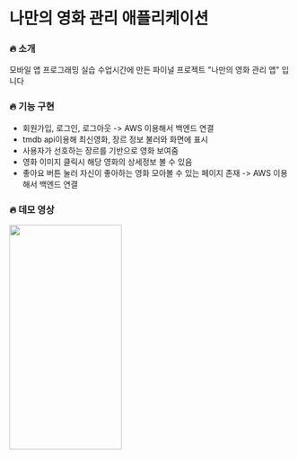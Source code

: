 # 나만의 영화 관리 애플리케이션
### 🔥 소개
모바일 앱 프로그래밍 실습 수업시간에 만든 파이널 프로젝트 "나만의 영화 관리 앱" 입니다 



### 🔥 기능 구현
- 회원가입, 로그인, 로그아웃 -> AWS 이용해서 백엔드 연결
- tmdb api이용해 최신영화, 장르 정보 불러와 화면에 표시
- 사용자가 선호하는 장르를 기반으로 영화 보여줌
- 영화 이미지 클릭시 해당 영화의 상세정보 볼 수 있음
- 좋아요 버튼 눌러 자신이 좋아하는 영화 모아볼 수 있는 페이지 존재 -> AWS 이용해서 백엔드 연결

### 🔥 데모 영상
<img src="https://user-images.githubusercontent.com/62535887/174494409-f94d9016-b87e-4cee-afad-a8e504df9d74.gif" width="200" height="400">



